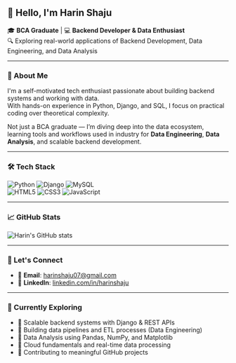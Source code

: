 ## 👋 Hello, I'm Harin Shaju

🎓 **BCA Graduate** | 💻 **Backend Developer & Data Enthusiast**  
🔍 Exploring real-world applications of Backend Development, Data Engineering, and Data Analysis

---

### 🚀 About Me

I'm a self-motivated tech enthusiast passionate about building backend systems and working with data.  
With hands-on experience in Python, Django, and SQL, I focus on practical coding over theoretical complexity.

Not just a BCA graduate — I’m diving deep into the data ecosystem, learning tools and workflows used in industry for **Data Engineering**, **Data Analysis**, and scalable backend development.

---

### 🛠️ Tech Stack

![Python](https://img.shields.io/badge/Python-3776AB?style=for-the-badge&logo=python&logoColor=white)
![Django](https://img.shields.io/badge/Django-092E20?style=for-the-badge&logo=django&logoColor=white)
![MySQL](https://img.shields.io/badge/MySQL-4479A1?style=for-the-badge&logo=mysql&logoColor=white)  
![HTML5](https://img.shields.io/badge/HTML5-e34c26?style=for-the-badge&logo=html5&logoColor=white)
![CSS3](https://img.shields.io/badge/CSS3-264de4?style=for-the-badge&logo=css3&logoColor=white)
![JavaScript](https://img.shields.io/badge/JavaScript-f7df1e?style=for-the-badge&logo=javascript&logoColor=black)

---

### 📈 GitHub Stats

![Harin's GitHub stats](https://github-readme-stats.vercel.app/api?username=harinshaju&show_icons=true&theme=radical)

---

### 🔗 Let's Connect

- 📧 **Email**: [harinshaju07@gmail.com](mailto:harinshaju07@gmail.com)  
- 💼 **LinkedIn**: [linkedin.com/in/harinshaju](https://linkedin.com/in/harinshaju)

---

### 🎯 Currently Exploring

- 🔹 Scalable backend systems with Django & REST APIs  
- 🔹 Building data pipelines and ETL processes (Data Engineering)  
- 🔹 Data Analysis using Pandas, NumPy, and Matplotlib  
- 🔹 Cloud fundamentals and real-time data processing  
- 🔹 Contributing to meaningful GitHub projects
